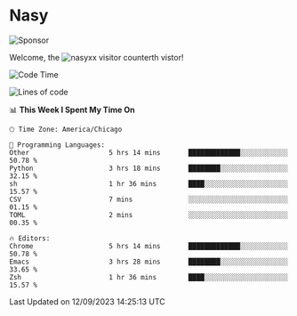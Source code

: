 # Nasy

<!--
<p align="center">
<img height="200" src="https://github-readme-stats.vercel.app/api?username=nasyxx&count_private=true&show_icons=true&theme=dracula&include_all_commits=true"/>
<img height="200" src="https://github-readme-stats.vercel.app/api/top-langs/?username=nasyxx&theme=dracula&hide=html,jupyter+notebook&count_private=true&show_icons=true"/>
</p>

  
----------------
-->

![Sponsor](https://img.shields.io/static/v1.svg?label=Sponsor&message=%E2%9D%A4&logo=GitHub&style=flat&color=pink)
 
Welcome, the ![nasyxx visitor counter](https://count.getloli.com/get/@nasyxx?theme=rule34)th vistor!
 
<!--START_SECTION:waka-->
![Code Time](http://img.shields.io/badge/Code%20Time-3%2C683%20hrs%2035%20mins-blue)

![Lines of code](https://img.shields.io/badge/From%20Hello%20World%20I%27ve%20Written-6.3%20million%20lines%20of%20code-blue)

📊 **This Week I Spent My Time On** 

```text
🕑︎ Time Zone: America/Chicago

💬 Programming Languages: 
Other                    5 hrs 14 mins       █████████████░░░░░░░░░░░░   50.78 % 
Python                   3 hrs 18 mins       ████████░░░░░░░░░░░░░░░░░   32.15 % 
sh                       1 hr 36 mins        ████░░░░░░░░░░░░░░░░░░░░░   15.57 % 
CSV                      7 mins              ░░░░░░░░░░░░░░░░░░░░░░░░░   01.15 % 
TOML                     2 mins              ░░░░░░░░░░░░░░░░░░░░░░░░░   00.35 % 

🔥 Editors: 
Chrome                   5 hrs 14 mins       █████████████░░░░░░░░░░░░   50.78 % 
Emacs                    3 hrs 28 mins       ████████░░░░░░░░░░░░░░░░░   33.65 % 
Zsh                      1 hr 36 mins        ████░░░░░░░░░░░░░░░░░░░░░   15.57 % 
```


 Last Updated on 12/09/2023 14:25:13 UTC
<!--END_SECTION:waka-->

<!-- ![visitors](https://visitor-badge.laobi.icu/badge?page_id=nasyxx.nasyxx) -->
